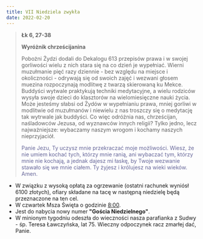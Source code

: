 ```yaml
---
title: VII Niedziela zwykła
date: 2022-02-20
---
```


> **Łk 6, 27-38**
>
> **Wyróżnik chrześcijanina**
>
> Pobożni Żydzi dodali do Dekalogu 613 przepisów prawa i w swojej gorliwości wielu z nich stara się na co dzień je wypełniać. Wierni muzułmanie pięć razy dziennie - bez względu na miejsce i okoliczności - odrywają się od swoich zajęć i wezwani głosem muezina rozpoczynają modlitwę z twarzą skierowaną ku Mekce. Buddyści wytwale praktykują techniki medytacyjne, a wielu rodziców wysyła swoje dzieci do klasztorów na wielomiesięczne nauki życia. Może jesteśmy słabsi od Żydów w wypełnianiu prawa, mniej gorliwi w modlitwie od muzułmanów i niewielu z nas troszczy się o medytację tak wytrwale jak buddyści. Co więc odróżnia nas, chrześcijan, naśladowców Jezusa, od wyznawców innych religii? Tylko jedno, lecz najważniejsze: wybaczamy naszym wrogom i kochamy naszych nieprzyjaciół.
>
> <span style="color: #666699;"> Panie Jezu, Ty uczysz mnie przekraczać moje możliwości. Wiesz, że nie umiem kochać tych, którzy mnie ranią, ani wybaczać tym, którzy mnie nie kochają, a jednak dajesz mi łaskę, by Twoje wezwanie stawało się we mnie ciałem. Ty żyjesz i królujesz na wieki wieków. Amen.
> &nbsp;

- W związku z wysoką opłatą za ogrzewanie (ostatni rachunek wyniósł 6100 złotych), ofiary składane na tacę w następną niedzielę będą przeznaczone na ten cel.
- W czwartek Msza Święta o godzinie <u>8:00</u>.
- Jest do nabycia nowy numer **"Gościa Niedzielnego"**.
- W minionym tygodniu odeszła do wieczności nasza parafianka z Sudwy - śp. Teresa Ławczyńska, lat 75. Wieczny odpoczynek racz zmarłej dać, Panie.
